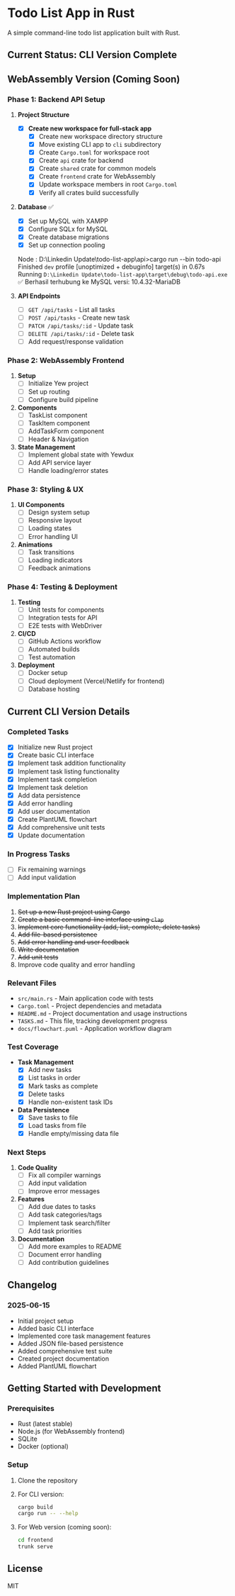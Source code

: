 # Todo List App in Rust

A simple command-line todo list application built with Rust.

## Current Status: CLI Version Complete 

## WebAssembly Version (Coming Soon) 

### Phase 1: Backend API Setup

1. **Project Structure**
   - [x] **Create new workspace for full-stack app**
     - [x] Create new workspace directory structure
     - [x] Move existing CLI app to `cli` subdirectory
     - [x] Create `Cargo.toml` for workspace root
     - [x] Create `api` crate for backend
     - [x] Create `shared` crate for common models
     - [x] Create `frontend` crate for WebAssembly
     - [x] Update workspace members in root `Cargo.toml`
     - [x] Verify all crates build successfully

2. **Database** ✅
   - [x] Set up MySQL with XAMPP
   - [x] Configure SQLx for MySQL
   - [x] Create database migrations
   - [x] Set up connection pooling

   Node : D:\Linkedin Update\todo-list-app\api>cargo run --bin todo-api
    Finished `dev` profile [unoptimized + debuginfo] target(s) in 0.67s
     Running `D:\Linkedin Update\todo-list-app\target\debug\todo-api.exe`
   ✅ Berhasil terhubung ke MySQL versi: 10.4.32-MariaDB



3. **API Endpoints**
   - [ ] `GET /api/tasks` - List all tasks
   - [ ] `POST /api/tasks` - Create new task
   - [ ] `PATCH /api/tasks/:id` - Update task
   - [ ] `DELETE /api/tasks/:id` - Delete task
   - [ ] Add request/response validation

### Phase 2: WebAssembly Frontend

1. **Setup**
   - [ ] Initialize Yew project
   - [ ] Set up routing
   - [ ] Configure build pipeline

2. **Components**
   - [ ] TaskList component
   - [ ] TaskItem component
   - [ ] AddTaskForm component
   - [ ] Header & Navigation

3. **State Management**
   - [ ] Implement global state with Yewdux
   - [ ] Add API service layer
   - [ ] Handle loading/error states

### Phase 3: Styling & UX

1. **UI Components**
   - [ ] Design system setup
   - [ ] Responsive layout
   - [ ] Loading states
   - [ ] Error handling UI

2. **Animations**
   - [ ] Task transitions
   - [ ] Loading indicators
   - [ ] Feedback animations

### Phase 4: Testing & Deployment

1. **Testing**
   - [ ] Unit tests for components
   - [ ] Integration tests for API
   - [ ] E2E tests with WebDriver

2. **CI/CD**
   - [ ] GitHub Actions workflow
   - [ ] Automated builds
   - [ ] Test automation

3. **Deployment**
   - [ ] Docker setup
   - [ ] Cloud deployment (Vercel/Netlify for frontend)
   - [ ] Database hosting

## Current CLI Version Details

### Completed Tasks

- [x] Initialize new Rust project
- [x] Create basic CLI interface
- [x] Implement task addition functionality
- [x] Implement task listing functionality
- [x] Implement task completion
- [x] Implement task deletion
- [x] Add data persistence
- [x] Add error handling
- [x] Add user documentation
- [x] Create PlantUML flowchart
- [x] Add comprehensive unit tests
- [x] Update documentation

### In Progress Tasks
- [ ] Fix remaining warnings
- [ ] Add input validation

### Implementation Plan

1. ~~Set up a new Rust project using Cargo~~
2. ~~Create a basic command-line interface using `clap`~~
3. ~~Implement core functionality (add, list, complete, delete tasks)~~
4. ~~Add file-based persistence~~
5. ~~Add error handling and user feedback~~
6. ~~Write documentation~~
7. ~~Add unit tests~~
8. Improve code quality and error handling

### Relevant Files
- `src/main.rs` - Main application code with tests
- `Cargo.toml` - Project dependencies and metadata
- `README.md` - Project documentation and usage instructions
- `TASKS.md` - This file, tracking development progress
- `docs/flowchart.puml` - Application workflow diagram

### Test Coverage

- **Task Management**
  - [x] Add new tasks
  - [x] List tasks in order
  - [x] Mark tasks as complete
  - [x] Delete tasks
  - [x] Handle non-existent task IDs
  
- **Data Persistence**
  - [x] Save tasks to file
  - [x] Load tasks from file
  - [x] Handle empty/missing data file

### Next Steps

1. **Code Quality**
   - [ ] Fix all compiler warnings
   - [ ] Add input validation
   - [ ] Improve error messages

2. **Features**
   - [ ] Add due dates to tasks
   - [ ] Add task categories/tags
   - [ ] Implement task search/filter
   - [ ] Add task priorities

3. **Documentation**
   - [ ] Add more examples to README
   - [ ] Document error handling
   - [ ] Add contribution guidelines

## Changelog

### 2025-06-15
- Initial project setup
- Added basic CLI interface
- Implemented core task management features
- Added JSON file-based persistence
- Added comprehensive test suite
- Created project documentation
- Added PlantUML flowchart

## Getting Started with Development

### Prerequisites
- Rust (latest stable)
- Node.js (for WebAssembly frontend)
- SQLite
- Docker (optional)

### Setup

1. Clone the repository
2. For CLI version:
   ```bash
   cargo build
   cargo run -- --help
   ```

3. For Web version (coming soon):
   ```bash
   cd frontend
   trunk serve
   ```

## License

MIT
